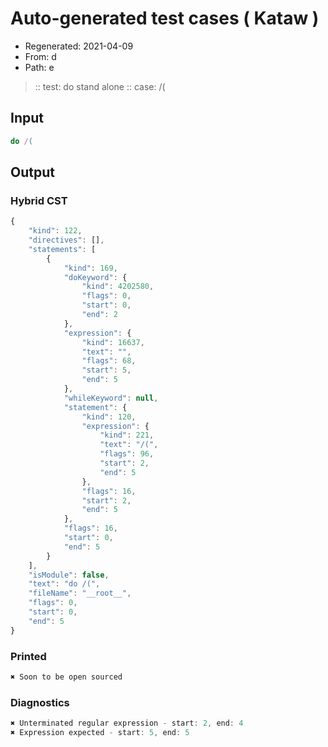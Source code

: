# Auto-generated test cases ( Kataw )
- Regenerated: 2021-04-09
- From: d
- Path: e
> :: test: do stand alone
> :: case: /(
## Input

`````js
do /(
`````

## Output

### Hybrid CST

```javascript
{
    "kind": 122,
    "directives": [],
    "statements": [
        {
            "kind": 169,
            "doKeyword": {
                "kind": 4202580,
                "flags": 0,
                "start": 0,
                "end": 2
            },
            "expression": {
                "kind": 16637,
                "text": "",
                "flags": 68,
                "start": 5,
                "end": 5
            },
            "whileKeyword": null,
            "statement": {
                "kind": 120,
                "expression": {
                    "kind": 221,
                    "text": "/(",
                    "flags": 96,
                    "start": 2,
                    "end": 5
                },
                "flags": 16,
                "start": 2,
                "end": 5
            },
            "flags": 16,
            "start": 0,
            "end": 5
        }
    ],
    "isModule": false,
    "text": "do /(",
    "fileName": "__root__",
    "flags": 0,
    "start": 0,
    "end": 5
}
```

### Printed

```javascript
✖ Soon to be open sourced
```

### Diagnostics

```javascript
✖ Unterminated regular expression - start: 2, end: 4
✖ Expression expected - start: 5, end: 5

```

